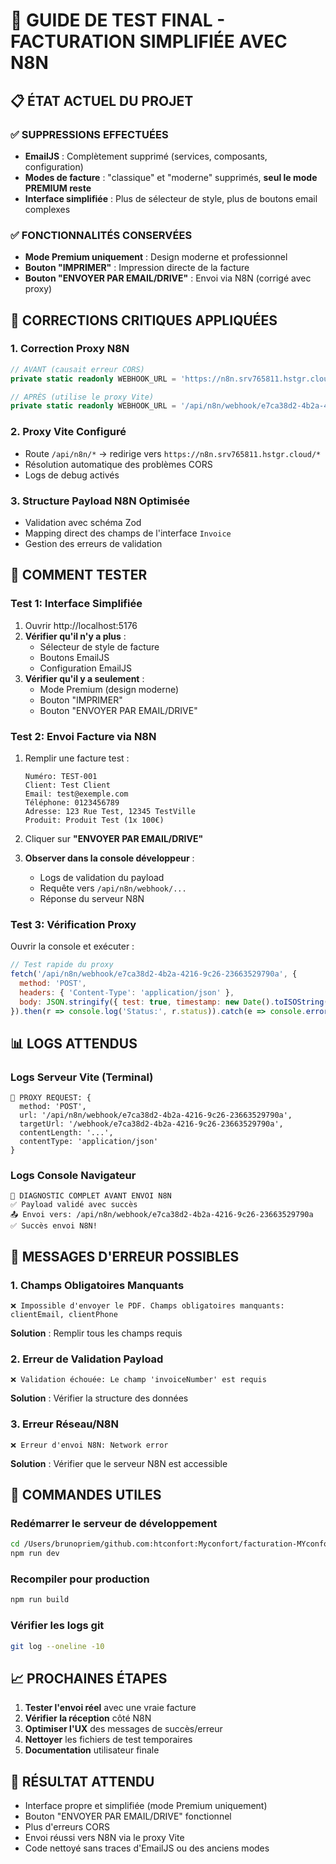 # 🎯 GUIDE DE TEST FINAL - FACTURATION SIMPLIFIÉE AVEC N8N

## 📋 ÉTAT ACTUEL DU PROJET

### ✅ SUPPRESSIONS EFFECTUÉES
- **EmailJS** : Complètement supprimé (services, composants, configuration)
- **Modes de facture** : "classique" et "moderne" supprimés, **seul le mode PREMIUM reste**
- **Interface simplifiée** : Plus de sélecteur de style, plus de boutons email complexes

### ✅ FONCTIONNALITÉS CONSERVÉES
- **Mode Premium uniquement** : Design moderne et professionnel
- **Bouton "IMPRIMER"** : Impression directe de la facture
- **Bouton "ENVOYER PAR EMAIL/DRIVE"** : Envoi via N8N (corrigé avec proxy)

## 🚀 CORRECTIONS CRITIQUES APPLIQUÉES

### 1. **Correction Proxy N8N**
```typescript
// AVANT (causait erreur CORS)
private static readonly WEBHOOK_URL = 'https://n8n.srv765811.hstgr.cloud/webhook/e7ca38d2-4b2a-4216-9c26-23663529790a';

// APRÈS (utilise le proxy Vite)
private static readonly WEBHOOK_URL = '/api/n8n/webhook/e7ca38d2-4b2a-4216-9c26-23663529790a';
```

### 2. **Proxy Vite Configuré**
- Route `/api/n8n/*` → redirige vers `https://n8n.srv765811.hstgr.cloud/*`
- Résolution automatique des problèmes CORS
- Logs de debug activés

### 3. **Structure Payload N8N Optimisée**
- Validation avec schéma Zod
- Mapping direct des champs de l'interface `Invoice`
- Gestion des erreurs de validation

## 🧪 COMMENT TESTER

### Test 1: Interface Simplifiée
1. Ouvrir http://localhost:5176
2. **Vérifier qu'il n'y a plus** :
   - Sélecteur de style de facture
   - Boutons EmailJS
   - Configuration EmailJS
3. **Vérifier qu'il y a seulement** :
   - Mode Premium (design moderne)
   - Bouton "IMPRIMER"
   - Bouton "ENVOYER PAR EMAIL/DRIVE"

### Test 2: Envoi Facture via N8N
1. Remplir une facture test :
   ```
   Numéro: TEST-001
   Client: Test Client
   Email: test@exemple.com
   Téléphone: 0123456789
   Adresse: 123 Rue Test, 12345 TestVille
   Produit: Produit Test (1x 100€)
   ```

2. Cliquer sur **"ENVOYER PAR EMAIL/DRIVE"**

3. **Observer dans la console développeur** :
   - Logs de validation du payload
   - Requête vers `/api/n8n/webhook/...`
   - Réponse du serveur N8N

### Test 3: Vérification Proxy
Ouvrir la console et exécuter :
```javascript
// Test rapide du proxy
fetch('/api/n8n/webhook/e7ca38d2-4b2a-4216-9c26-23663529790a', {
  method: 'POST',
  headers: { 'Content-Type': 'application/json' },
  body: JSON.stringify({ test: true, timestamp: new Date().toISOString() })
}).then(r => console.log('Status:', r.status)).catch(e => console.error('Erreur:', e));
```

## 📊 LOGS ATTENDUS

### Logs Serveur Vite (Terminal)
```
🔄 PROXY REQUEST: {
  method: 'POST',
  url: '/api/n8n/webhook/e7ca38d2-4b2a-4216-9c26-23663529790a',
  targetUrl: '/webhook/e7ca38d2-4b2a-4216-9c26-23663529790a',
  contentLength: '...',
  contentType: 'application/json'
}
```

### Logs Console Navigateur
```
🚀 DIAGNOSTIC COMPLET AVANT ENVOI N8N
✅ Payload validé avec succès
📤 Envoi vers: /api/n8n/webhook/e7ca38d2-4b2a-4216-9c26-23663529790a
✅ Succès envoi N8N!
```

## 🎯 MESSAGES D'ERREUR POSSIBLES

### 1. **Champs Obligatoires Manquants**
```
❌ Impossible d'envoyer le PDF. Champs obligatoires manquants: clientEmail, clientPhone
```
**Solution** : Remplir tous les champs requis

### 2. **Erreur de Validation Payload**
```
❌ Validation échouée: Le champ 'invoiceNumber' est requis
```
**Solution** : Vérifier la structure des données

### 3. **Erreur Réseau/N8N**
```
❌ Erreur d'envoi N8N: Network error
```
**Solution** : Vérifier que le serveur N8N est accessible

## 🔧 COMMANDES UTILES

### Redémarrer le serveur de développement
```bash
cd /Users/brunopriem/github.com:htconfort:Myconfort/facturation-MYconfortdu-20-07-2025-3
npm run dev
```

### Recompiler pour production
```bash
npm run build
```

### Vérifier les logs git
```bash
git log --oneline -10
```

## 📈 PROCHAINES ÉTAPES

1. **Tester l'envoi réel** avec une vraie facture
2. **Vérifier la réception** côté N8N
3. **Optimiser l'UX** des messages de succès/erreur
4. **Nettoyer** les fichiers de test temporaires
5. **Documentation** utilisateur finale

## 🎉 RÉSULTAT ATTENDU

- Interface propre et simplifiée (mode Premium uniquement)
- Bouton "ENVOYER PAR EMAIL/DRIVE" fonctionnel
- Plus d'erreurs CORS
- Envoi réussi vers N8N via le proxy Vite
- Code nettoyé sans traces d'EmailJS ou des anciens modes
